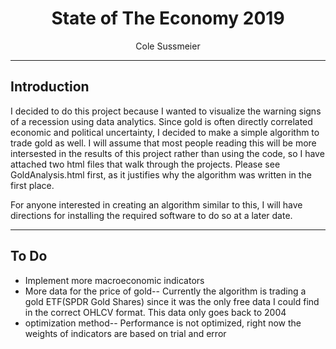 # <center> State of The Economy 2019</center>

<center>Cole Sussmeier</center>

---

## Introduction 

I decided to do this project because I wanted to visualize the warning signs of a recession using data analytics. Since gold is often directly correlated economic and political uncertainty, I decided to make a simple algorithm to trade gold as well. I will assume that most people reading this will be more intersested in the results of this project rather than using the code, so I have attached two html files that walk through the projects. Please see GoldAnalysis.html first, as it justifies why the algorithm was written in the first place.

For anyone interested in creating an algorithm similar to this, I will have directions for installing the required software to do so at a later date. 

--- 

## To Do
* Implement more macroeconomic indicators
* More data for the price of gold-- Currently the algorithm is trading a gold ETF(SPDR Gold Shares) since it was the only free data I could find in the correct OHLCV format. This data only goes back to 2004
* optimization method-- Performance is not optimized, right now the weights of indicators are based on trial and error
